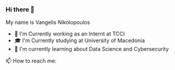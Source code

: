 ### Hi there 👋
My name is Vangelis Nikolopoulos


- 🔭 I'm Currently working as an Internt at TCCI
- 🎓 I'm Currently studying at University of Macedonia
- 🌱 I'm currently learning about Data Science and Cybersecurity



📫 How to reach me:

<!--
**vangelisnik/vangelisnik** is a ✨ _special_ ✨ repository because its `README.md` (this file) appears on your GitHub profile.

Here are some ideas to get you started:

- 🔭 I’m currently working on ...
- 🌱 I’m currently learning ...
- 👯 I’m looking to collaborate on ...
- 🤔 I’m looking for help with ...
- 💬 Ask me about ...
- 📫 How to reach me: ...
- 😄 Pronouns: ...
- ⚡ Fun fact: ...
-->
